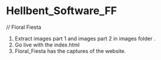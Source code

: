 # Hellbent_Software_FF
// Floral Fiesta
1. Extract images part 1 and images part 2 in images folder .
2. Go live with the index.html
3. Floral_Fiesta has the captures of the website.
